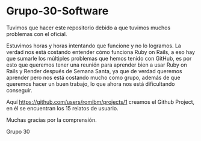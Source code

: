 # Grupo-30-Software

Tuvimos que hacer este repositorio debido a que tuvimos muchos problemas con el oficial.

Estuvimos horas y horas intentando que funcione y no lo logramos. La verdad nos está costando entender cómo funciona Ruby on Rails, a eso hay que sumarle los múltiples problemas que hemos tenido con GitHub, es por esto que queremos tener una reunión para aprender bien a usar Ruby on Rails y Render después de Semana Santa, ya que de verdad queremos aprender pero nos está costando mucho como grupo, además de que queremos hacer un buen trabajo, lo que ahora nos está dificultando conseguir.

Aquí https://github.com/users/romibm/projects/1 creamos el Github Project, en él se encuentran los 15 relatos de usuario. 

Muchas gracias por la comprensión.

Grupo 30
